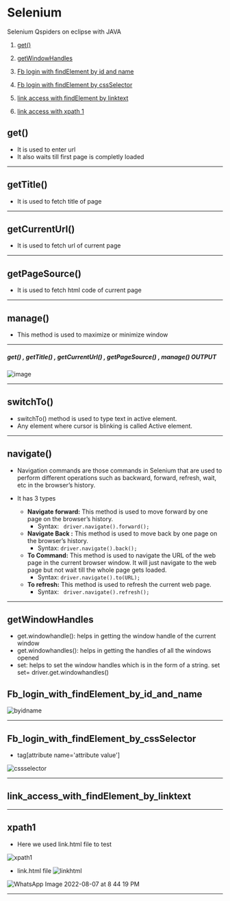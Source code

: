 # Selenium
Selenium Qspiders on eclipse with JAVA

1.  [get()](#get())




1.  [getWindowHandles](#getWindowHandles)

1.  [Fb login with findElement by id and name](#Fb_login_with_findElement_by_id_and_name)
2.  [Fb login with findElement by cssSelector](#Fb_login_with_findElement_by_cssSelector)
3.  [link access with findElement by linktext](#link_access_with_findElement_by_linktext)
3.  [link access with xpath 1](#xpath1)


## get()
- It is used to enter url
- It also waits till first page is completly loaded

*********************************

## getTitle()
- It is used to fetch title of page

*********************************

## getCurrentUrl()
- It is used to fetch url of current page

*********************************

## getPageSource()
- It is used to fetch html code of current page


**************************************

## manage()
- This method is used to maximize or minimize window

*********************************

##### get() , getTitle() , getCurrentUrl() , getPageSource() , manage() **OUTPUT**
![image](https://user-images.githubusercontent.com/88243315/183306372-f4fa19dc-ead4-4a5d-9c50-0a31817c5ad4.png)

*********************************



## switchTo()
- switchTo() method is used to type text in active element.
- Any element where cursor is blinking is called Active element.

*********************************

## navigate()
- Navigation commands are those commands in Selenium that are used to perform different operations such as backward, forward, refresh, wait, etc in the browser’s history.
- It has 3 types

   - **Navigate forward:** This method is used to move forward by one page on the browser’s history.
        * Syntax:
      ` driver.navigate().forward();`
   - **Navigate Back :**  This method is used to move back by one page on the browser’s history. 
        * Syntax:
        `driver.navigate().back();`
   - **To Command:**  This method is used to navigate the URL of the web page in the current browser window. It will just navigate to the web page but not wait till the whole page gets loaded.
        * Syntax: 
        `driver.navigate().to(URL);`
   - **To refresh:** This method is used to refresh the current web page.
        * Syntax:
       ` driver.navigate().refresh();`

*********************************


## getWindowHandles

- get.windowhandle(): helps in getting the window handle of the current window
- get.windowhandles(): helps in getting the handles of all the windows opened
- set: helps to set the window handles which is in the form of a string.  set<string> set= driver.get.windowhandles()

## Fb_login_with_findElement_by_id_and_name

![byidname](https://user-images.githubusercontent.com/88243315/183301543-461357b2-a43c-4cac-b1e8-b26280feb44c.png)


********************************************************
## Fb_login_with_findElement_by_cssSelector
- tag[attribute name='attribute value']

![cssselector](https://user-images.githubusercontent.com/88243315/183301536-42550764-13a1-45dc-aafd-32a8a36e79dc.png)


***************************************************************

## link_access_with_findElement_by_linktext




***************************************************************


## xpath1
- Here we used link.html file to test

![xpath1](https://user-images.githubusercontent.com/88243315/183301525-5aba36e7-e525-452d-b421-6cc29890ab55.png)

- link.html file
![linkhtml](https://user-images.githubusercontent.com/88243315/183301642-8c39b684-cfa0-42fe-b463-5263d93c4d9f.png)
   
![WhatsApp Image 2022-08-07 at 8 44 19 PM](https://user-images.githubusercontent.com/88243315/183306551-ebe126c7-3227-47dd-bd34-808b153118b8.jpeg)


***************************************************************

